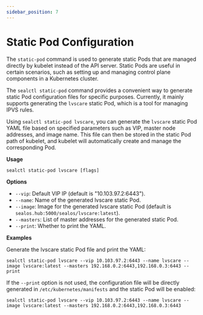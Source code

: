 ```yaml
---
sidebar_position: 7
---
```


# Static Pod Configuration

The `static-pod` command is used to generate static Pods that are managed directly by kubelet instead of the API server.
Static Pods are useful in certain scenarios, such as setting up and managing control plane components in a Kubernetes
cluster.

The `sealctl static-pod` command provides a convenient way to generate static Pod configuration files for specific
purposes. Currently, it mainly supports generating the `lvscare` static Pod, which is a tool for managing IPVS rules.

Using `sealctl static-pod lvscare`, you can generate the `lvscare` static Pod YAML file based on specified parameters
such as VIP, master node addresses, and image name. This file can then be stored in the static Pod path of kubelet, and
kubelet will automatically create and manage the corresponding Pod.

**Usage**

```shell
sealctl static-pod lvscare [flags]
```

**Options**

- `--vip`: Default VIP IP (default is "10.103.97.2:6443").
- `--name`: Name of the generated lvscare static Pod.
- `--image`: Image for the generated lvscare static Pod (default is `sealos.hub:5000/sealos/lvscare:latest`).
- `--masters`: List of master addresses for the generated static Pod.
- `--print`: Whether to print the YAML.

**Examples**

Generate the lvscare static Pod file and print the YAML:

```shell
sealctl static-pod lvscare --vip 10.103.97.2:6443 --name lvscare --image lvscare:latest --masters 192.168.0.2:6443,192.168.0.3:6443 --print
```

If the `--print` option is not used, the configuration file will be directly generated in `/etc/kubernetes/manifests`
and the static Pod will be enabled:

```shell
sealctl static-pod lvscare --vip 10.103.97.2:6443 --name lvscare --image lvscare:latest --masters 192.168.0.2:6443,192.168.0.3:6443
```
